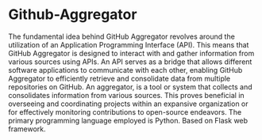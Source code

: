 # Github-Aggregator 
The fundamental idea behind GitHub Aggregator revolves around the utilization of an Application Programming Interface (API). This means that GitHub Aggregator is designed to interact with and gather information from various sources using APIs. An API serves as a bridge that allows different software applications to communicate with each other, enabling GitHub Aggregator to efficiently retrieve and consolidate data from multiple repositories on GitHub.
An aggregator, is a tool or system that collects and consolidates information from various sources.
This proves beneficial in overseeing and coordinating projects within an expansive organization or for effectively monitoring contributions to open-source endeavors.
The primary programming language employed is Python.
Based on Flask web framework.
